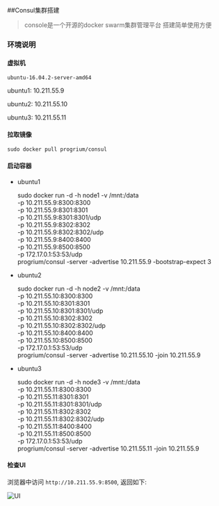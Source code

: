 ##Consul集群搭建
> console是一个开源的docker swarm集群管理平台
> 搭建简单使用方便

### 环境说明

#### 虚拟机

    ubuntu-16.04.2-server-amd64
   
ubuntu1: 10.211.55.9

ubuntu2: 10.211.55.10

ubuntu3: 10.211.55.11
    
#### 拉取镜像

    sudo docker pull progrium/consul
    
#### 启动容器

* ubuntu1


    sudo docker run -d -h node1 -v /mnt:/data \
        -p 10.211.55.9:8300:8300 \
        -p 10.211.55.9:8301:8301 \
        -p 10.211.55.9:8301:8301/udp \
        -p 10.211.55.9:8302:8302 \
        -p 10.211.55.9:8302:8302/udp \
        -p 10.211.55.9:8400:8400 \
        -p 10.211.55.9:8500:8500 \
        -p 172.17.0.1:53:53/udp \
        progrium/consul -server -advertise 10.211.55.9 -bootstrap-expect 3
        
* ubuntu2

    
    sudo docker run -d -h node2 -v /mnt:/data  \
        -p 10.211.55.10:8300:8300 \
        -p 10.211.55.10:8301:8301 \
        -p 10.211.55.10:8301:8301/udp \
        -p 10.211.55.10:8302:8302 \
        -p 10.211.55.10:8302:8302/udp \
        -p 10.211.55.10:8400:8400 \
        -p 10.211.55.10:8500:8500 \
        -p 172.17.0.1:53:53/udp \
        progrium/consul -server -advertise 10.211.55.10 -join 10.211.55.9
        
        
* ubuntu3


    sudo docker run -d -h node3 -v /mnt:/data  \
        -p 10.211.55.11:8300:8300 \
        -p 10.211.55.11:8301:8301 \
        -p 10.211.55.11:8301:8301/udp \
        -p 10.211.55.11:8302:8302 \
        -p 10.211.55.11:8302:8302/udp \
        -p 10.211.55.11:8400:8400 \
        -p 10.211.55.11:8500:8500 \
        -p 172.17.0.1:53:53/udp \
        progrium/consul -server -advertise 10.211.55.11 -join 10.211.55.9
        
        
#### 检查UI

浏览器中访问 `http://10.211.55.9:8500`, 返回如下:

![UI](https://github.com/TonyLiu0112/mud-microservice-demo/tree/master/docker/consul/consul-ui-index.png)